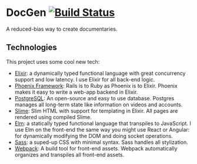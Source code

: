 # DocGen [![Build Status](https://travis-ci.com/the-mikedavis/doc_gen.svg?branch=master)](https://travis-ci.com/the-mikedavis/doc_gen)

A reduced-bias way to create documentaries.

## Technologies

This project uses some cool new tech:

* [Elixir](https://elixir-lang.org/): a dynamically typed functional language with great concurrency support and low latency. I use Elixir for all back-end logic.
* [Phoenix Framework](https://phoenixframework.org/): Rails is to Ruby as Phoenix is to Elixir. Phoenix makes it easy to write a web-app backend in Elixir.
* [PostgreSQL](https://www.postgresql.org/): An open-source and easy to use database. Postgres manages all long-term state like information on videos and accounts.
* [Slime](https://slime-lang.com/): Slim HTML with support for templating in Elixir. All pages are rendered using compiled Slime.
* [Elm](https://elm-lang.org/): a statically typed functional language that transpiles to JavaScript. I use Elm on the front-end the same way you might use React or Angular: for dynamically modifying the DOM and doing socket operations.
* [Sass](http://sass-lang.com/documentation/file.INDENTED_SYNTAX.html): a suped-up CSS with minimal syntax. Sass handles all stylization.
* [Webpack](https://webpack.js.org/): A build tool for front-end assets. Webpack automatically organizes and transpiles all front-end assets.
